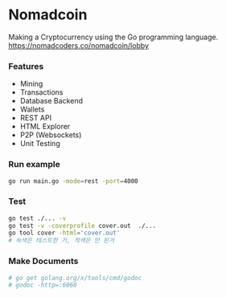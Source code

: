 # Nomadcoin

Making a Cryptocurrency using the Go programming language.  
https://nomadcoders.co/nomadcoin/lobby

### Features

* Mining
* Transactions
* Database Backend
* Wallets
* REST API
* HTML Explorer
* P2P (Websockets)
* Unit Testing

### Run example
```bash
go run main.go -mode=rest -port=4000
```

### Test
```bash
go test ./... -v
go test -v -coverprofile cover.out  ./...
go tool cover -html='cover.out'
# 녹색은 테스트한 거, 적색은 안 된거
```

### Make Documents
```bash
# go get golang.org/x/tools/cmd/godoc
# godoc -http=:6060
```